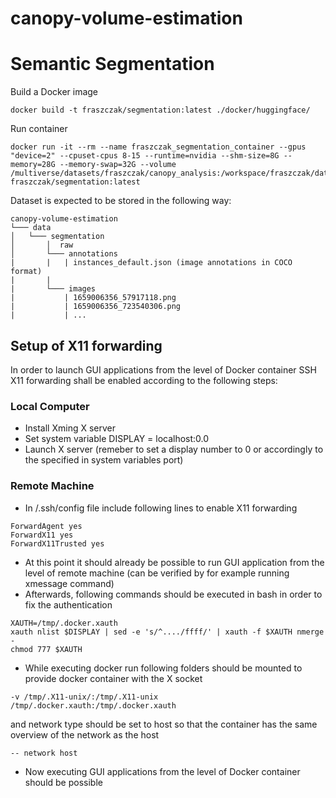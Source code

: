 # canopy-volume-estimation


# Semantic Segmentation

Build a Docker image
```
docker build -t fraszczak/segmentation:latest ./docker/huggingface/
```

Run container

```
docker run -it --rm --name fraszczak_segmentation_container --gpus "device=2" --cpuset-cpus 8-15 --runtime=nvidia --shm-size=8G --memory=28G --memory-swap=32G --volume /multiverse/datasets/fraszczak/canopy_analysis:/workspace/fraszczak/datasets fraszczak/segmentation:latest
```

Dataset is expected to be stored in the following way:

```
canopy-volume-estimation
└─── data
│   └─── segmentation
│       │  raw
│       └─── annotations
|       |   | instances_default.json (image annotations in COCO format)
|       | 
|       └─── images
|           | 1659006356_57917118.png
|           | 1659006356_723540306.png
|           | ...
```


## Setup of X11 forwarding
In order to launch GUI applications from the level of Docker container SSH X11 forwarding shall be enabled according to the following steps:


### Local Computer
* Install Xming X server
* Set system variable DISPLAY = localhost:0.0
* Launch X server (remeber to set a display number to 0 or accordingly to the specified in system variables port)

### Remote Machine
* In /.ssh/config file include following lines to enable X11 forwarding
```
ForwardAgent yes
ForwardX11 yes
ForwardX11Trusted yes
```
* At this point it should already be possible to run GUI application from the level of remote machine (can be verified by for example running xmessage command)
* Afterwards, following commands should be executed in bash in order to fix the authentication
```
XAUTH=/tmp/.docker.xauth
xauth nlist $DISPLAY | sed -e 's/^..../ffff/' | xauth -f $XAUTH nmerge -
chmod 777 $XAUTH
```
* While executing docker run following folders should be mounted to provide docker container with the X socket
```
-v /tmp/.X11-unix/:/tmp/.X11-unix
/tmp/.docker.xauth:/tmp/.docker.xauth
```
and network type should be set to host so that the container has the same overview of the network as the host

```
-- network host
```

* Now executing GUI applications from the level of Docker container should be possible

